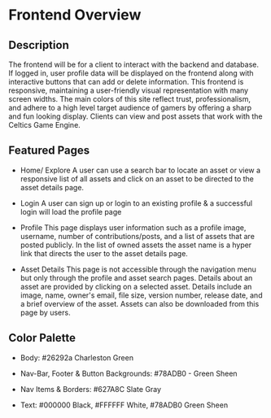 # Frontend Overview

## Description
The frontend will be for a client to interact with the backend and database. If logged in, user profile data will be displayed on the frontend along with interactive buttons that can add or delete information. This frontend is responsive, maintaining a user-friendly visual representation with many screen widths. The main colors of this site reflect trust, professionalism, and adhere to a high level target audience of gamers by offering a sharp and fun looking display. Clients can view and post assets that work with the Celtics Game Engine. 

## Featured Pages
- Home/ Explore
A user can use a search bar to locate an asset or view a responsive list of all assets and click on an asset to be directed to the asset details page.

- Login
A user can sign up or login to an existing profile & a successful login will load the profile page

- Profile
This page displays user information such as a profile image, username, number of contributions/posts, and a list of assets that are posted publicly. In the list of owned assets the asset name is a hyper link that directs the user to the asset details page.

- Asset Details
This page is not accessible through the navigation menu but only through the profile and asset search pages. Details about an asset are provided by clicking on a selected asset. Details include an image, name, owner's email, file size, version number, release date, and a brief overview of the asset. Assets can also be downloaded from this page by users.

## Color Palette
- Body: #26292a Charleston Green

- Nav-Bar, Footer & Button Backgrounds: #78ADB0 - Green Sheen

- Nav Items & Borders: #627A8C Slate Gray

- Text: #000000 Black, #FFFFFF White, #78ADB0 Green Sheen







